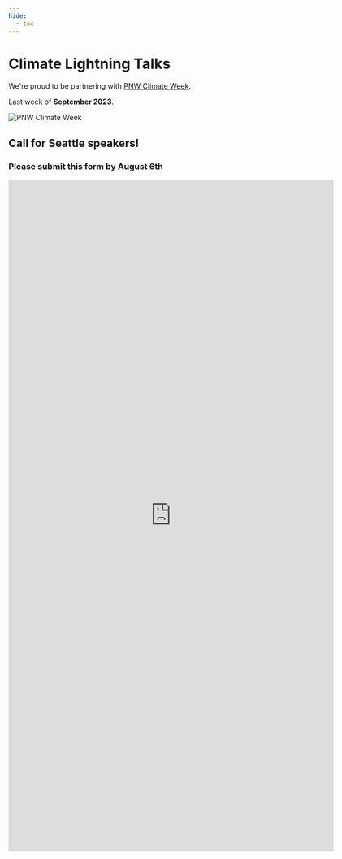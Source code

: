 ```yaml
---
hide:
  - toc
---
```


# Climate Lightning Talks

We're proud to be partnering with [PNW Climate Week](https://pnwclimateweek.org).

Last week of **September 2023**.

![PNW Climate Week](../img/pnw-climate-week.png)

## Call for Seattle speakers!

### Please submit this form by August 6th

<iframe src="https://docs.google.com/forms/d/e/1FAIpQLSea407Vfq9H7dJcKmrYzo1DT7Nf_ai_MGfVgIVRfx59q75csQ/viewform?embedded=true" width="640" height="1322" frameborder="0" marginheight="0" marginwidth="0">Loading…</iframe>